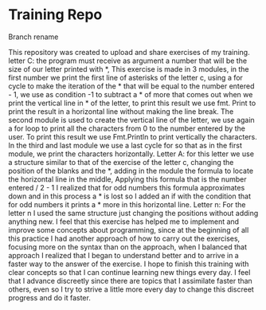 # Training Repo 
Branch rename

This repository was created to upload and share exercises of my training.
letter C: the program must receive as argument a number that will be the size of our letter printed with *, This exercise is made in 3 modules, in the first number we print the first line of asterisks of the letter c, using a for cycle to make the iteration of the * that will be equal to the number entered - 1, we use as condition -1 to subtract a * of more that comes out when we print the vertical line in * of the letter, to print this result we use fmt. Print to print the result in a horizontal line without making the line break.
The second module is used to create the vertical line of the letter, we use again a for loop to print all the characters from 0 to the number entered by the user.
To print this result we use Fmt.Println to print vertically the characters.
In the third and last module we use a last cycle for so that as in the first module, we print the characters horizontally.
Letter A: for this letter we use a structure similar to that of the exercise of the letter c, changing the position of the blanks and the *, adding in the module the formula to locate the horizontal line in the middle, Applying this formula that is the number entered / 2 - 1 I realized that for odd numbers this formula approximates down and in this process a * is lost so I added an if with the condition that for odd numbers it prints a * more in this horizontal line.
Letter n: For the letter n I used the same structure just changing the positions without adding anything new.
I feel that this exercise has helped me to implement and improve some concepts about programming, since at the beginning of all this practice I had another approach of how to carry out the exercises, focusing more on the syntax than on the approach, when I balanced that approach I realized that I began to understand better and to arrive in a faster way to the answer of the exercise.
I hope to finish this training with clear concepts so that I can continue learning new things every day. 
I feel that I advance discreetly since there are topics that I assimilate faster than others, even so I try to strive a little more every day to change this discreet progress and do it faster.


